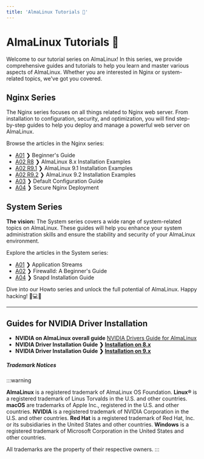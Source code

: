 ```yaml
---
title: 'AlmaLinux Tutorials 🚀'
---
```


# AlmaLinux Tutorials 🚀

Welcome to our tutorial series on AlmaLinux! In this series, we provide comprehensive guides and tutorials to help you learn and master various aspects of AlmaLinux. Whether you are interested in Nginx or system-related topics, we've got you covered.

## Nginx Series

The Nginx series focuses on all things related to Nginx web server. From installation to configuration, security, and optimization, you will find step-by-step guides to help you deploy and manage a powerful web server on AlmaLinux.

Browse the articles in the Nginx series:

- [A01](nginx/NginxSeriesA01.md) ❯ Beginner's Guide
- [A02 R8](nginx/NginxSeriesA02R8.md) ❯ AlmaLinux 8.x Installation Examples
- [A02 R9.1](nginx/NginxSeriesA02R91.md) ❯ AlmaLinux 9.1 Installation Examples
- [A02 R9.2](nginx/NginxSeriesA02R92.md) ❯ AlmaLinux 9.2 Installation Examples
- [A03](nginx/NginxSeriesA03.md) ❯ Default Configuration Guide
- [A04](nginx/NginxSeriesA04P1.md) ❯ Secure Nginx Deployment

## System Series

**The vision:** The System series covers a wide range of system-related topics on AlmaLinux. These guides will help you enhance your system administration skills and ensure the stability and security of your AlmaLinux environment.

Explore the articles in the System series:

- [A01](system/SystemSeriesA01.md) ❯ Application Streams
- [A02](system/SystemSeriesA02.md) ❯ Firewalld: A Beginner's Guide
- [A04](system/SystemSeriesA04.md) ❯ Snapd Installation Guide

Dive into our Howto series and unlock the full potential of AlmaLinux. Happy hacking! 🐧💻🚀

----

## Guides for NVIDIA Driver Installation

- **NVIDIA on AlmaLinux overall guide** [NVIDIA Drivers Guide for AlmaLinux](/series/nvidia/)
- **NVIDIA Driver Installation Guide ❯ [Installation on 8.x](/series/nvidia/nvidiaseries8x)**
- **NVIDIA Driver Installation Guide ❯ [Installation on 9.x](/series/nvidia/nvidiaseries9x)**

##### Trademark Notices
:::warning

**AlmaLinux** is a registered trademark of AlmaLinux OS Foundation.
**Linux®** is a registered trademark of Linus Torvalds in the U.S. and other countries.
**macOS** are trademarks of Apple Inc., registered in the U.S. and other countries.
**NVIDIA** is a registered trademark of NVIDIA Corporation in the U.S. and other countries.
**Red Hat** is a registered trademark of Red Hat, Inc. or its subsidiaries in the United States and other countries.
**Windows** is a registered trademark of Microsoft Corporation in the United States and other countries.

All trademarks are the property of their respective owners.
:::
